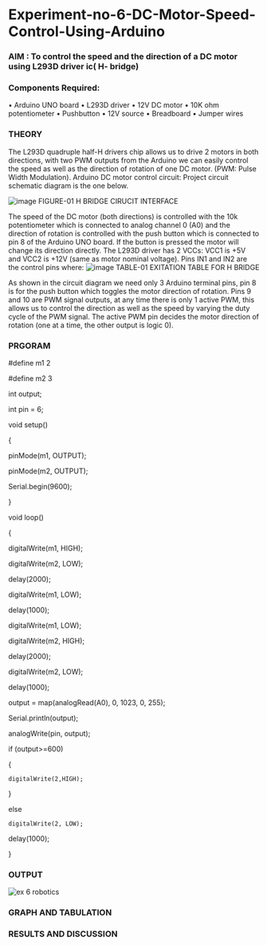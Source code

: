 # Experiment-no-6-DC-Motor-Speed-Control-Using-Arduino
### AIM : To control the speed and the direction of a DC motor using L293D driver ic( H- bridge)

### Components Required:
•	Arduino UNO board
•	L293D driver
•	12V DC motor
•	10K ohm potentiometer
•	Pushbutton
•	12V source
•	Breadboard
•	Jumper wires
### THEORY 
The L293D quadruple half-H drivers chip allows us to drive 2 motors in both directions, with two PWM outputs from the Arduino we can easily control the speed as well as the direction of rotation of one DC motor. (PWM: Pulse Width Modulation).
Arduino DC motor control circuit:
Project circuit schematic diagram is the one below.

![image](https://user-images.githubusercontent.com/36288975/167763051-b230c183-afc5-46f2-ba95-0f95e10dd6c9.png)
FIGURE-01 H BRIDGE CIRUCIT INTERFACE 
 
The speed of the DC motor (both directions) is controlled with the 10k potentiometer which is connected to analog channel 0 (A0) and the direction of rotation is controlled with the push button which is connected to pin 8 of the Arduino UNO board. If the button is pressed the motor will change its direction directly.
The L293D driver has 2 VCCs: VCC1 is +5V and VCC2 is +12V (same as motor nominal voltage). Pins IN1 and IN2 are the control pins where:
![image](https://user-images.githubusercontent.com/36288975/167763120-1421c2c5-8381-49eb-b376-03f6e1113b7a.png)
TABLE-01 EXITATION TABLE FOR H BRIDGE 

As shown in the circuit diagram we need only 3 Arduino terminal pins, pin 8 is for the push button which toggles the motor direction of rotation. Pins 9 and 10 are PWM signal outputs, at any time there is only 1 active PWM, this allows us to control the direction as well as the speed by varying the duty cycle of the PWM signal. The active PWM pin decides the motor direction of rotation (one at a time, the other output is logic 0).

### PRGORAM 
#define m1 2



#define m2 3



int output;



int pin = 6;



void setup()



{



  pinMode(m1, OUTPUT);
  
  
  
  pinMode(m2, OUTPUT);
  
  
  
  Serial.begin(9600);
  
  
  
}

void loop()



{



  digitalWrite(m1, HIGH);
  
  
  
  digitalWrite(m2, LOW);
  
  
  
  delay(2000);
  
  
  
  digitalWrite(m1, LOW);
  
  
  
  delay(1000);
  
  

  digitalWrite(m1, LOW);
  
  
  
  digitalWrite(m2, HIGH);
  
  
  
  
  delay(2000);
  
  
  
  digitalWrite(m2, LOW);
  
  
  
  delay(1000);
  
  
  
 
  output = map(analogRead(A0), 0, 1023, 0, 255);
  
  
  
  Serial.println(output);
  
  
  
  
  analogWrite(pin, output);
  
  
  
  
  if (output>=600)
  
  
  
  
  {
  
  
  
  
    digitalWrite(2,HIGH);
    
    
    
  }
  
  
  
  else
  
  
  
    digitalWrite(2, LOW);
    
    
    
  delay(1000);
  
  
}

### OUTPUT




![ex 6 robotics](https://github.com/Madhumithamahendran/Experiment-no-7-DC-Motor-Speed-Control-Using-Arduino/assets/119394403/7850c507-56bb-481d-9d83-da75e3917f2c)


### GRAPH AND TABULATION 




### RESULTS AND DISCUSSION 


